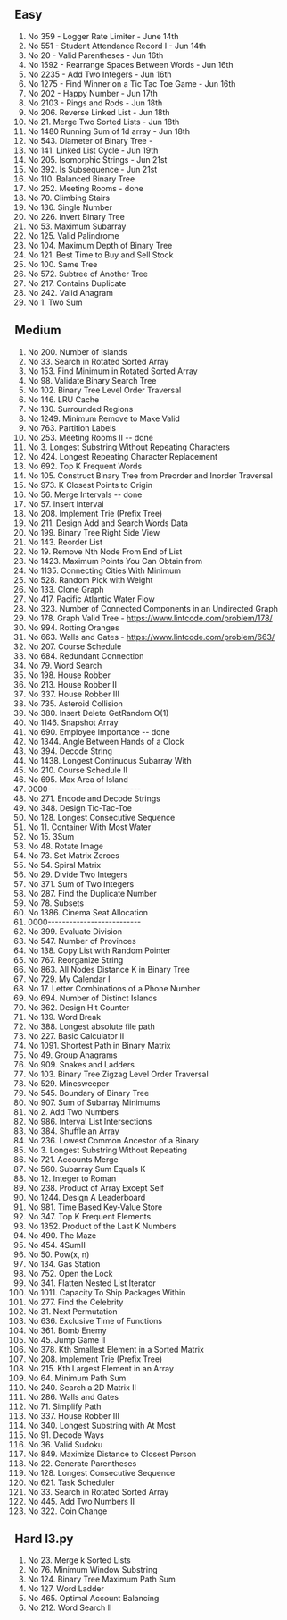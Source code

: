 ## Easy 
1. No 359 - Logger Rate Limiter  - June 14th
2. No 551 - Student Attendance Record I - Jun 14th
2. No 20 - Valid Parentheses  - Jun 16th
3. No 1592 - Rearrange Spaces Between Words  - Jun 16th
4. No 2235 - Add Two Integers - Jun 16th
5. No 1275 - Find Winner on a Tic Tac Toe Game - Jun 16th
6. No 202 - Happy Number - Jun 17th
7. No 2103 - Rings and Rods - Jun 18th
1. No 206. Reverse Linked List - Jun 18th
1. No 21. Merge Two Sorted Lists - Jun 18th
1. No 1480 Running Sum of 1d array - Jun 18th
1. No 543. Diameter of Binary Tree - 
1. No 141. Linked List Cycle  - Jun 19th
1. No 205. Isomorphic Strings - Jun 21st
1. No 392. Is Subsequence - Jun 21st
1. No 110. Balanced Binary Tree
1. No 252. Meeting Rooms - done
1. No 70. Climbing Stairs
1. No 136. Single Number
1. No 226. Invert Binary Tree
1. No 53. Maximum Subarray
1. No 125. Valid Palindrome
1. No 104. Maximum Depth of Binary Tree
1. No 121. Best Time to Buy and Sell Stock
1. No 100. Same Tree
1. No 572. Subtree of Another Tree
1. No 217. Contains Duplicate
1. No 242. Valid Anagram
1. No 1. Two Sum


## Medium 
1. No 200. Number of Islands
1. No 33. Search in Rotated Sorted Array
2. No 153. Find Minimum in Rotated Sorted Array
1. No 98. Validate Binary Search Tree
1. No 102. Binary Tree Level Order Traversal
1. No 146. LRU Cache
1. No 130. Surrounded Regions
1. No 1249. Minimum Remove to Make Valid
1. No 763. Partition Labels  
1. No 253. Meeting Rooms II -- done
1. No 3. Longest Substring Without Repeating Characters
1. No 424. Longest Repeating Character Replacement
1. No 692. Top K Frequent Words
1. No 105. Construct Binary Tree from Preorder and Inorder Traversal
1. No 973. K Closest Points to Origin
1. No 56. Merge Intervals  -- done
1. No 57. Insert Interval
1. No 208. Implement Trie (Prefix Tree)
1. No 211. Design Add and Search Words Data
1. No 199. Binary Tree Right Side View
1. No 143. Reorder List
1. No 19. Remove Nth Node From End of List
1. No 1423. Maximum Points You Can Obtain from
1. No 1135. Connecting Cities With Minimum
1. No 528. Random Pick with Weight
1. No 133. Clone Graph
1. No 417. Pacific Atlantic Water Flow
1. No 323. Number of Connected Components in an Undirected Graph
1. No 178. Graph Valid Tree - https://www.lintcode.com/problem/178/
1. No 994. Rotting Oranges
1. No 663. Walls and Gates - https://www.lintcode.com/problem/663/
1. No 207. Course Schedule
1. No 684. Redundant Connection
1. No 79. Word Search
1. No 198. House Robber
1. No 213. House Robber II
1. No 337. House Robber III
1. No 735. Asteroid Collision
1. No 380. Insert Delete GetRandom O(1)
1. No 1146. Snapshot Array
1. No 690. Employee Importance  -- done
1. No 1344. Angle Between Hands of a Clock
1. No 394. Decode String
1. No 1438. Longest Continuous Subarray With 
1. No 210. Course Schedule II
1. No 695. Max Area of Island
1. 0000--------------------------
1. No 271. Encode and Decode Strings
1. No 348. Design Tic-Tac-Toe
1. No 128. Longest Consecutive Sequence
1. No 11. Container With Most Water
1. No 15. 3Sum
1. No 48. Rotate Image
1. No 73. Set Matrix Zeroes
1. No 54. Spiral Matrix
1. No 29. Divide Two Integers
1. No 371. Sum of Two Integers
1. No 287. Find the Duplicate Number
1. No 78. Subsets
1. No 1386. Cinema Seat Allocation
1. 0000--------------------------
1. No 399. Evaluate Division
1. No 547. Number of Provinces
1. No 138. Copy List with Random Pointer
1. No 767. Reorganize String
1. No 863. All Nodes Distance K in Binary Tree
1. No 729. My Calendar I
1. No 17. Letter Combinations of a Phone Number
1. No 694. Number of Distinct Islands
1. No 362. Design Hit Counter
1. No 139. Word Break
1. No 388. Longest absolute file path
1. No 227. Basic Calculator II
1. No 1091. Shortest Path in Binary Matrix
1. No 49. Group Anagrams
1. No 909. Snakes and Ladders
1. No 103. Binary Tree Zigzag Level Order Traversal
1. No 529. Minesweeper
1. No 545. Boundary of Binary Tree
1. No 907. Sum of Subarray Minimums
1. No 2. Add Two Numbers
1. No 986. Interval List Intersections
1. No 384. Shuffle an Array
1. No 236. Lowest Common Ancestor of a Binary
1. No 3. Longest Substring Without Repeating
1. No 721. Accounts Merge
1. No 560. Subarray Sum Equals K
1. No 12. Integer to Roman
1. No 238. Product of Array Except Self
1. No 1244. Design A Leaderboard
1. No 981. Time Based Key-Value Store
1. No 347. Top K Frequent Elements
1. No 1352. Product of the Last K Numbers
1. No 490. The Maze
1. No 454. 4SumII
1. No 50. Pow(x, n)
1. No 134. Gas Station
1. No 752. Open the Lock
1. No 341. Flatten Nested List Iterator
1. No 1011. Capacity To Ship Packages Within
1. No 277. Find the Celebrity
1. No 31. Next Permutation
1. No 636. Exclusive Time of Functions
1. No 361. Bomb Enemy
1. No 45. Jump Game II
1. No 378. Kth Smallest Element in a Sorted Matrix
1. No 208. Implement Trie (Prefix Tree)
1. No 215. Kth Largest Element in an Array
1. No 64. Minimum Path Sum
1. No 240. Search a 2D Matrix II
1. No 286. Walls and Gates
1. No 71. Simplify Path
1. No 337. House Robber III
1. No 340. Longest Substring with At Most
1. No 91. Decode Ways
1. No 36. Valid Sudoku
1. No 849. Maximize Distance to Closest Person
1. No 22. Generate Parentheses
1. No 128. Longest Consecutive Sequence
1. No 621. Task Scheduler
1. No 33. Search in Rotated Sorted Array
1. No 445. Add Two Numbers II
1. No 322. Coin Change



## Hard l3.py
1. No 23. Merge k Sorted Lists
1. No 76. Minimum Window Substring
1. No 124. Binary Tree Maximum Path Sum
1. No 127. Word Ladder
1. No 465. Optimal Account Balancing
1. No 212. Word Search II
